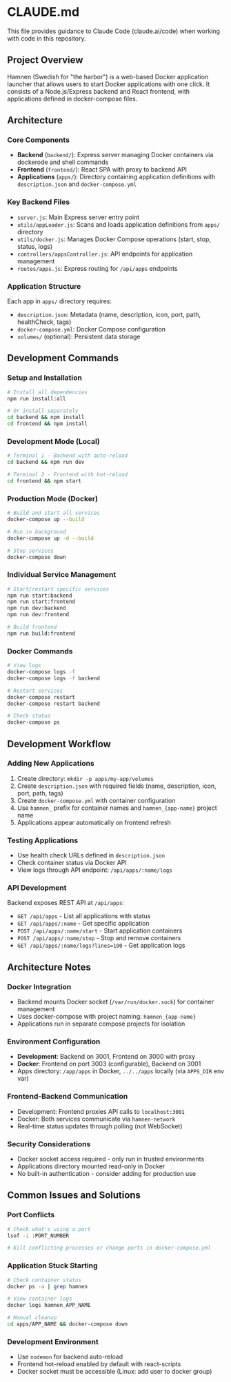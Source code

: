 # CLAUDE.md

This file provides guidance to Claude Code (claude.ai/code) when working with code in this repository.

## Project Overview

Hamnen (Swedish for "the harbor") is a web-based Docker application launcher that allows users to start Docker applications with one click. It consists of a Node.js/Express backend and React frontend, with applications defined in docker-compose files.

## Architecture

### Core Components
- **Backend** (`backend/`): Express server managing Docker containers via dockerode and shell commands
- **Frontend** (`frontend/`): React SPA with proxy to backend API
- **Applications** (`apps/`): Directory containing application definitions with `description.json` and `docker-compose.yml`

### Key Backend Files
- `server.js`: Main Express server entry point
- `utils/appLoader.js`: Scans and loads application definitions from `apps/` directory
- `utils/docker.js`: Manages Docker Compose operations (start, stop, status, logs)
- `controllers/appsController.js`: API endpoints for application management
- `routes/apps.js`: Express routing for `/api/apps` endpoints

### Application Structure
Each app in `apps/` directory requires:
- `description.json`: Metadata (name, description, icon, port, path, healthCheck, tags)
- `docker-compose.yml`: Docker Compose configuration
- `volumes/` (optional): Persistent data storage

## Development Commands

### Setup and Installation
```bash
# Install all dependencies
npm run install:all

# Or install separately
cd backend && npm install
cd frontend && npm install
```

### Development Mode (Local)
```bash
# Terminal 1 - Backend with auto-reload
cd backend && npm run dev

# Terminal 2 - Frontend with hot-reload
cd frontend && npm start
```

### Production Mode (Docker)
```bash
# Build and start all services
docker-compose up --build

# Run in background
docker-compose up -d --build

# Stop services
docker-compose down
```

### Individual Service Management
```bash
# Start/restart specific services
npm run start:backend
npm run start:frontend
npm run dev:backend
npm run dev:frontend

# Build frontend
npm run build:frontend
```

### Docker Commands
```bash
# View logs
docker-compose logs -f
docker-compose logs -f backend

# Restart services
docker-compose restart
docker-compose restart backend

# Check status
docker-compose ps
```

## Development Workflow

### Adding New Applications
1. Create directory: `mkdir -p apps/my-app/volumes`
2. Create `description.json` with required fields (name, description, icon, port, path, tags)
3. Create `docker-compose.yml` with container configuration
4. Use `hamnen_` prefix for container names and `hamnen_{app-name}` project name
5. Applications appear automatically on frontend refresh

### Testing Applications
- Use health check URLs defined in `description.json`
- Check container status via Docker API
- View logs through API endpoint: `/api/apps/:name/logs`

### API Development
Backend exposes REST API at `/api/apps`:
- `GET /api/apps` - List all applications with status
- `GET /api/apps/:name` - Get specific application
- `POST /api/apps/:name/start` - Start application containers
- `POST /api/apps/:name/stop` - Stop and remove containers
- `GET /api/apps/:name/logs?lines=100` - Get application logs

## Architecture Notes

### Docker Integration
- Backend mounts Docker socket (`/var/run/docker.sock`) for container management
- Uses docker-compose with project naming: `hamnen_{app-name}`
- Applications run in separate compose projects for isolation

### Environment Configuration
- **Development**: Backend on 3001, Frontend on 3000 with proxy
- **Docker**: Frontend on port 3003 (configurable), Backend on 3001
- Apps directory: `/app/apps` in Docker, `../../apps` locally (via `APPS_DIR` env var)

### Frontend-Backend Communication
- Development: Frontend proxies API calls to `localhost:3001`
- Docker: Both services communicate via `hamnen-network`
- Real-time status updates through polling (not WebSocket)

### Security Considerations
- Docker socket access required - only run in trusted environments
- Applications directory mounted read-only in Docker
- No built-in authentication - consider adding for production use

## Common Issues and Solutions

### Port Conflicts
```bash
# Check what's using a port
lsof -i :PORT_NUMBER

# Kill conflicting processes or change ports in docker-compose.yml
```

### Application Stuck Starting
```bash
# Check container status
docker ps -a | grep hamnen

# View container logs
docker logs hamnen_APP_NAME

# Manual cleanup
cd apps/APP_NAME && docker-compose down
```

### Development Environment
- Use `nodemon` for backend auto-reload
- Frontend hot-reload enabled by default with react-scripts
- Docker socket must be accessible (Linux: add user to docker group)